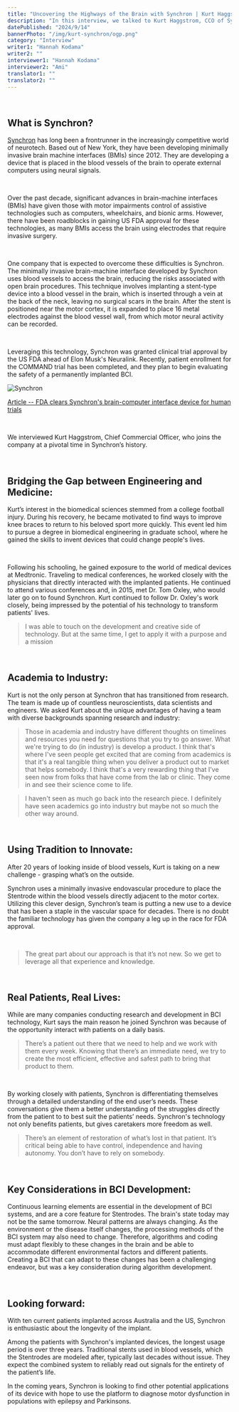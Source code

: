 ```yaml
---
title: "Uncovering the Highways of the Brain with Synchron | Kurt Haggstrom"
description: "In this interview, we talked to Kurt Haggstrom, CCO of Synchron, about their challenges and developments."
datePublished: "2024/9/14"
bannerPhoto: "/img/kurt-synchron/ogp.png"
category: "Interview"
writer1: "Hannah Kodama"
writer2: ""
interviewer1: "Hannah Kodama"
interviewer2: "Ami"
translator1: ""
translator2: ""
---
```


&nbsp;

## What is Synchron?

[Synchron](https://synchron.com/) has long been a frontrunner in the increasingly competitive world of neurotech. Based out of New York, they have been developing minimally invasive brain machine interfaces (BMIs) since 2012. They are developing a device that is placed in the blood vessels of the brain to operate external computers using neural signals.

&nbsp;

Over the past decade, significant advances in brain-machine interfaces (BMIs) have given those with motor impairments control of assistive technologies such as computers, wheelchairs, and bionic arms. However, there have been roadblocks in gaining US FDA approval for these technologies, as many BMIs access the brain using electrodes that require invasive surgery.

&nbsp;

One company that is expected to overcome these difficulties is Synchron. The minimally invasive brain-machine interface developed by Synchron uses blood vessels to access the brain, reducing the risks associated with open brain procedures. This technique involves implanting a stent-type device into a blood vessel in the brain, which is inserted through a vein at the back of the neck, leaving no surgical scars in the brain. After the stent is positioned near the motor cortex, it is expanded to place 16 metal electrodes against the blood vessel wall, from which motor neural activity can be recorded.

&nbsp;

Leveraging this technology, Synchron was granted clinical trial approval by the US FDA ahead of Elon Musk's Neuralink. Recently, patient enrollment for the COMMAND trial has been completed, and they plan to begin evaluating the safety of a permanently implanted BCI.

![Synchron](https://s.yimg.com/ny/api/res/1.2/1EkVIqdCdhtRIT6gVpCSXw--/YXBwaWQ9aGlnaGxhbmRlcjt3PTk2MDtoPTUzOTtjZj13ZWJw/https://s.yimg.com/os/creatr-uploaded-images/2021-07/006ea040-efd3-11eb-bfbb-9aac3b66ab1d)

[Article -- FDA clears Synchron's brain-computer interface device for human trials](https://finance.yahoo.com/news/fda-brain-computer-interface-clinical-trial-synchron-stentrode-190232289.html?guce_referrer=aHR0cHM6Ly93d3cuZ29vZ2xlLmNvbS8&guce_referrer_sig=AQAAAHEejlgr2VjUqG1Dh0ANDp1CNCnuKVB1sIrC7ssw9EZDDCKmieB3iGtPTUGdnYLF4QU18KD1FpwNJ-iDBhH-nFl3_iPfi3X7wbRUgyjfUdKjDtXvzcFIU2sP7a9Abz9pFmyyclkkREwMRSrwmv9002pK47PnG9ydYYOzt0C3UJ5j&guccounter=2)

&nbsp;

We interviewed Kurt Haggstrom, Chief Commercial Officer, who joins the company at a pivotal time in Synchron’s history.

&nbsp;

## Bridging the Gap between Engineering and Medicine:

Kurt’s interest in the biomedical sciences stemmed from a college football injury. During his recovery, he became motivated to find ways to improve knee braces to return to his beloved sport more quickly. This event led him to pursue a degree in biomedical engineering in graduate school, where he gained the skills to invent devices that could change people's lives.

&nbsp;

Following his schooling, he gained exposure to the world of medical devices at Medtronic. Traveling to medical conferences, he worked closely with the physicians that directly interacted with the implanted patients. He continued to attend various conferences and, in 2015, met Dr. Tom Oxley, who would later go on to found Synchron. Kurt continued to follow Dr. Oxley's work closely, being impressed by the potential of his technology to transform patients' lives.

> I was able to touch on the development and creative side of technology. But at the same time, I get to apply it with a purpose and a mission

&nbsp;

## Academia to Industry:

Kurt is not the only person at Synchron that has transitioned from research. The team is made up of countless neuroscientists, data scientists and engineers.
We asked Kurt about the unique advantages of having a team with diverse backgrounds spanning research and industry:

> Those in academia and industry have different thoughts on timelines and resources you need for questions that you try to go answer. What we're trying to do (in industry) is develop a product. I think that's where I've seen people get excited that are coming from academics is that it's a real tangible thing when you deliver a product out to market that helps somebody. I think that's a very rewarding thing that I've seen now from folks that have come from the lab or clinic. They come in and see their science come to life.

> I haven't seen as much go back into the research piece. I definitely have seen academics go into industry but maybe not so much the other way around.

&nbsp;

## Using Tradition to Innovate:

After 20 years of looking inside of blood vessels, Kurt is taking on a new challenge - grasping what’s on the outside.

Synchron uses a minimally invasive endovascular procedure to place the Stentrode within the blood vessels directly adjacent to the motor cortex. Utilizing this clever design, Synchron’s team is putting a new use to a device that has been a staple in the vascular space for decades. There is no doubt the familiar technology has given the company a leg up in the race for FDA approval.

&nbsp;

> The great part about our approach is that it’s not new. So we get to leverage all that experience and knowledge.

&nbsp;

## Real Patients, Real Lives:

While are many companies conducting research and development in BCI technology, Kurt says the main reason he joined Synchron was because of the opportunity interact with patients on a daily basis.

> There’s a patient out there that we need to help and we work with them every week. Knowing that there’s an immediate need, we try to create the most efficient, effective and safest path to bring that product to them.

&nbsp;

By working closely with patients, Synchron is differentiating themselves through a detailed understanding of the end user’s needs. These conversations give them a better understanding of the struggles directly from the patient to to best suit the patients’ needs. Synchron's technology not only benefits patients, but gives caretakers more freedom as well.

> There’s an element of restoration of what’s lost in that patient. It’s critical being able to have control, independence and having autonomy. You don’t have to rely on somebody.

&nbsp;

## Key Considerations in BCI Development:

Continuous learning elements are essential in the development of BCI systems, and are a core feature for Stentrodes. The brain's state today may not be the same tomorrow. Neural patterns are always changing. As the environment or the disease itself changes, the processing methods of the BCI system may also need to change. Therefore, algorithms and coding must adapt flexibly to these changes in the brain and be able to accommodate different environmental factors and different patients. Creating a BCI that can adapt to these changes has been a challenging endeavor, but was a key consideration during algorithm development.

&nbsp;

## Looking forward:

With ten current patients implanted across Australia and the US, Synchron is enthusiastic about the longevity of the implant.

Among the patients with Synchron's implanted devices, the longest usage period is over three years. Traditional stents used in blood vessels, which the Stentrodes are modeled after, typically last decades without issue. They expect the combined system to reliably read out signals for the entirety of the patient’s life.

In the coming years, Synchron is looking to find other potential applications of its device with hope to use the platform to diagnose motor dysfunction in populations with epilepsy and Parkinsons.
